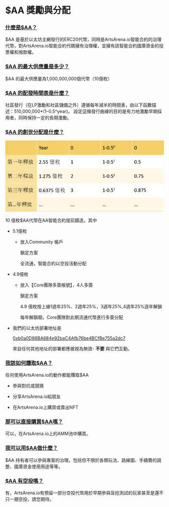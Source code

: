 # $AA 獎勵與分配

### <u>什麼是$AA？</u>

 $AA 是基於以太坊主網發行的ERC20代幣，同時是ArtsArena.io智能合約的治理代幣，對ArtsArena.io智能合約代碼擁有治理權，並擁有該智能合約國庫資金的投票權和撥款權。

### <u>$AA 的最大供應量是多少？</u>

 $AA 的最大供應量為1,000,000,000個代幣（10億枚）

### <u>$AA 的配發時間表是什麼？</u>

社區發行（在LP激勵和社區儲備之外）遵循每年減半的時間表，由以下函數描述：510,000,000*(1–0.5^year)。 設定這條發行曲線的目的是有力地激勵早期採用者，同時保持一定的長期激勵。


### <u>$AA 的創世分配是什麼？</u>

![](../images/distribution.png)

10 億枚$AA代幣在AA智能合約提前鑄造，其中

- 5.1億枚

    - 放入Community 帳戶

        鎖定方案

        全流通，智能合約以空投活動分配

-  4.9億枚

    - 放入【Core團隊多簽帳號】，4人多簽

        鎖定方案

        4.9 億枚按上線1週年25%、2週年25%，3週年25%,4週年25%逐年解鎖

        每年解鎖期，Core團隊對此期流通代幣進行多簽分配

- 我們的以太坊部署地址是

  <a href="https://polygonscan.com/contract/0xb0a0D86BA684e92baC4Afb76be4BCfBe755a2dc7" target="_blank" style="text-decoration: underline;">0xb0a0D86BA684e92baC4Afb76be4BCfBe755a2dc7</a>

  來自任何其他地址的部署都應被視為無效- <span style="font-weight:bold;">不要</span> 與它們互動。

### <u>我該如何賺取$AA？</u>

任何使用ArtsArena.io的動作都能賺取$AA


- 參與對抗或競猜

- 分享ArtsArena.io給朋友

- 在ArtsArena.io上購買或賣出NFT

### <u>那可以直接購買$AA嗎？</u>

可以，在ArtsArena.io上的AMM池中購買。

### <u>我可以用$AA做什麼？</u>

 $AA 持有者可以參與專案的治理，包括但不限於各類玩法、路線圖、手續費的調整、國庫資金使用用途等等。

### <u>$AA 有空投嗎？</u>

有，ArtsArena.io有預留一部分空投代幣用於早期參與盲挖測試的玩家甚至是還不只一期空投，請您期待。